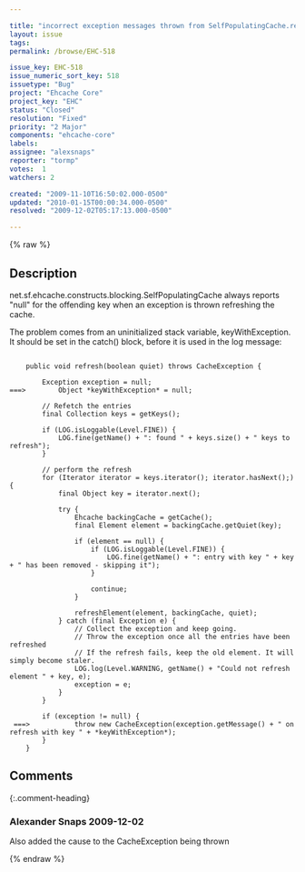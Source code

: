 ```yaml
---

title: "incorrect exception messages thrown from SelfPopulatingCache.refresh"
layout: issue
tags: 
permalink: /browse/EHC-518

issue_key: EHC-518
issue_numeric_sort_key: 518
issuetype: "Bug"
project: "Ehcache Core"
project_key: "EHC"
status: "Closed"
resolution: "Fixed"
priority: "2 Major"
components: "ehcache-core"
labels: 
assignee: "alexsnaps"
reporter: "tormp"
votes:  1
watchers: 2

created: "2009-11-10T16:50:02.000-0500"
updated: "2010-01-15T00:00:34.000-0500"
resolved: "2009-12-02T05:17:13.000-0500"

---
```




{% raw %}



## Description

<div markdown="1" class="description">

net.sf.ehcache.constructs.blocking.SelfPopulatingCache always reports "null" for the offending key when an exception is thrown refreshing the cache.

The problem comes from an uninitialized stack variable, keyWithException.  It should be set in the catch() block, before it is used in the log message:


```

    public void refresh(boolean quiet) throws CacheException {

        Exception exception = null;
===>        Object *keyWithException* = null;

        // Refetch the entries
        final Collection keys = getKeys();

        if (LOG.isLoggable(Level.FINE)) {
            LOG.fine(getName() + ": found " + keys.size() + " keys to refresh");
        }

        // perform the refresh
        for (Iterator iterator = keys.iterator(); iterator.hasNext();) {
            final Object key = iterator.next();

            try {
                Ehcache backingCache = getCache();
                final Element element = backingCache.getQuiet(key);

                if (element == null) {
                    if (LOG.isLoggable(Level.FINE)) {
                        LOG.fine(getName() + ": entry with key " + key + " has been removed - skipping it");
                    }

                    continue;
                }

                refreshElement(element, backingCache, quiet);
            } catch (final Exception e) {
                // Collect the exception and keep going.
                // Throw the exception once all the entries have been refreshed
                // If the refresh fails, keep the old element. It will simply become staler.
                LOG.log(Level.WARNING, getName() + "Could not refresh element " + key, e);
                exception = e;
            }
        }

        if (exception != null) {
 ===>           throw new CacheException(exception.getMessage() + " on refresh with key " + *keyWithException*);
        }
    }

```


</div>

## Comments


{:.comment-heading}
### **Alexander Snaps** <span class="date">2009-12-02</span>

<div markdown="1" class="comment">

Also added the cause to the CacheException being thrown

</div>



{% endraw %}
